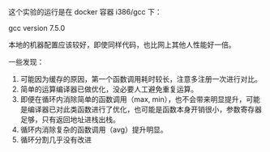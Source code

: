 这个实验的运行是在 docker 容器 i386/gcc 下：

gcc version 7.5.0

本地的机器配置应该较好，即使同样代码，也比网上其他人性能好一倍。

一些发现：
1. 可能因为缓存的原因，第一个函数调用耗时较长，注意多注册一次进行对比。
2. 简单的运算编译器已做优化，没必要人工避免重复运算。
3. 即便在循环内消除简单的函数调用（max, min），也不会带来明显提升，可能是编译器已对此类函数进行了优化，也可能是函数本身开销很小，参数寄存器足够，只有返回地址进栈出栈。
4. 循环内消除复杂的函数调用（avg）提升明显。
5. 循环分割几乎没有改进